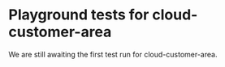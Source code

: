 # Playground tests for cloud-customer-area
We are still awaiting the first test run for cloud-customer-area.
